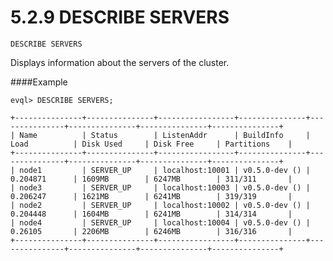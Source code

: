 5.2.9 DESCRIBE SERVERS
===============================

    DESCRIBE SERVERS



Displays information about the servers of the cluster.


####Example

    evql> DESCRIBE SERVERS;

    +---------------+---------------+-----------------+---------------+---------------+---------------+---------------+---------------+
    | Name          | Status        | ListenAddr      | BuildInfo     | Load          | Disk Used     | Disk Free     | Partitions    |
    +---------------+---------------+-----------------+---------------+---------------+---------------+---------------+---------------+
    | node1         | SERVER_UP     | localhost:10001 | v0.5.0-dev () | 0.204871      | 1609MB        | 6247MB        | 311/311       |
    | node3         | SERVER_UP     | localhost:10003 | v0.5.0-dev () | 0.206247      | 1621MB        | 6241MB        | 319/319       |
    | node2         | SERVER_UP     | localhost:10002 | v0.5.0-dev () | 0.204448      | 1604MB        | 6241MB        | 314/314       |
    | node4         | SERVER_UP     | localhost:10004 | v0.5.0-dev () | 0.26105       | 2206MB        | 6246MB        | 316/316       |
    +---------------+---------------+-----------------+---------------+---------------+---------------+---------------+---------------+

